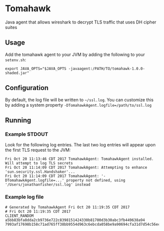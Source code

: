 # Tomahawk
Java agent that allows wireshark to decrypt TLS traffic that uses DH cipher suites

## Usage
Add the tomahawk agent to your JVM by adding the following to your `setenv.sh`:

```
export JAVA_OPTS="$JAVA_OPTS -javaagent:/PATH/TO/tomahawk-1.0.0-shaded.jar"
```

## Configuration

By default, the log file will be written to `~/ssl.log`. You can customize this by adding a system property `-DTomahawkAgent.logfile=/path/to/ssl.log` 

## Running

### Example STDOUT

Look for the following log entries. The last two log entries will appear upon the first TLS request to the JVM:

```
Fri Oct 20 11:13:46 CDT 2017 TomahawkAgent: TomahawkAgent installed. Will attempt to log TLS secrets
Fri Oct 20 11:14:09 CDT 2017 TomahawkAgent: Attempting to enhance 'sun.security.ssl.Handshaker'...
Fri Oct 20 11:14:09 CDT 2017 TomahawkAgent: '-DTomahawkAgent.logfile=...' property not defined, using '/Users/jonathanfisher/ssl.log' instead
```

### Example log file

```
# Generated by TomahawkAgent Fri Oct 20 11:19:35 CDT 2017
# Fri Oct 20 11:19:35 CDT 2017
CLIENT_RANDOM a5bb83bfa8dda2cb9736e722c8398151424330b81700d3b30abc3fb449638a94 7993af17698b158c71ad765ff38bb9554d963c6ebcda058be9a90694cfa31d7d54c56ec590f3ab4fe732d9cfd99ac3ba
```